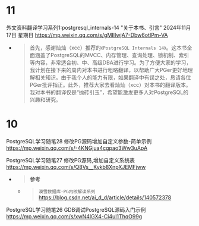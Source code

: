 
# 11

外文资料翻译学习系列1:postgresql_internals-14 "关于本书、引言" 2024年11月17日 星期日 https://mp.weixin.qq.com/s/gMIIIwjA7-Dbw6otIPm-VA
- > 首先，感谢灿灿（xcc）推荐的`《PostgreSQL Internals 14》`。这本书全面涵盖了PostgreSQL的MVCC、内存管理、查询处理、锁机制、索引等内容，非常适合初、中、高级DBA进行学习。为了方便大家的学习，我计划在接下来的周内对本书进行粗略翻译，以帮助广大PGer更好地理解相关知识。由于我个人的能力有限，如果翻译中有误之处，恳请各位PGer批评指正。此外，推荐大家去看灿灿（xcc）对本书的翻译版本。我对本书的翻译仅是“抛砖引玉”，希望能激发更多人对PostgreSQL的兴趣和研究。

# 10

PostgreSQL学习随笔28 修改PG源码增加自定义参数-简单示例 https://mp.weixin.qq.com/s/-4KNGjua4cgpao3Ww3uApA

PostgreSQL学习随笔27 修改PG源码,增加自定义系统表 https://mp.weixin.qq.com/s/Q8Vs__Kykb8XnpXJEMFjww
- > **参考**
  * > `漠雪数据库-PG内核解读系列` https://blog.csdn.net/ai_d_d/article/details/140572378

PostgreSQL学习随笔26 GDB调试PostgreSQL源码入门示例 https://mp.weixin.qq.com/s/xwN4IGX4-Ci4ul1ThqO99g
